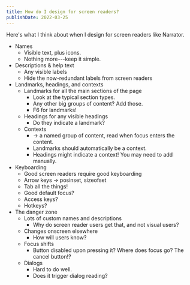 ```yaml
---
title: How do I design for screen readers?
publishDate: 2022-03-25
---
```


Here's what I think about when I design for screen readers like Narrator.

* Names
  * Visible text, plus icons.
  * Nothing more---keep it simple.
* Descriptions & help text
  * Any visible labels
  * Hide the now-redundant labels from screen readers
* Landmarks, headings, and contexts
  * Landmarks for all the main sections of the page
    * Look at the typical section types.
    * Any other big groups of content? Add those.
    * F6 for landmarks!
  * Headings for any visible headings
    * Do they indicate a landmark?
  * Contexts
    * &rarr; a named group of content, read when focus enters the content.
    * Landmarks should automatically be a context.
    * Headings might indicate a context! You may need to add manually.
* Keyboarding
  * Good screen readers require good keyboarding
  * Arrow keys &rarr; posinset, sizeofset
  * Tab all the things!
  * Good default focus?
  * Access keys?
  * Hotkeys?
* The danger zone
  * Lots of custom names and descriptions
    * Why do screen reader users get that, and not visual users?
  * Changes onscreen elsewhere
    * How will users know?
  * Focus shifts
    * Button disabled upon pressing it? Where does focus go? The cancel button!?
  * Dialogs
    * Hard to do well.
    * Does it trigger dialog reading?